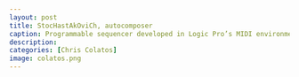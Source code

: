 ```yaml
---
layout: post
title: StocHastAkOviCh, autocomposer
caption: Programmable sequencer developed in Logic Pro’s MIDI environment. Probability distribution autocomposer functionality with Dmitri Shostakovich homage-scale constraint. Controls for independent and global pitch and velocity, independent and vector linear pitch and modulation, independent and global note on/off, and quick-drum sequencer.
description:
categories: [Chris Colatos]
image: colatos.png
---
```

